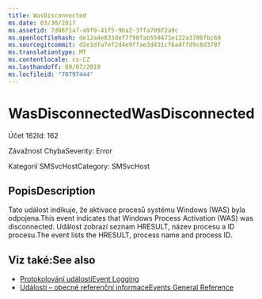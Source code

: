 ```yaml
---
title: WasDisconnected
ms.date: 03/30/2017
ms.assetid: 7d86f1a7-a9f9-41f5-9ba2-3ffa70972a9c
ms.openlocfilehash: de12a4e833def7f98fab559473e122a3700fbc60
ms.sourcegitcommit: d2e1dfa7ef2d4e9ffae3d431cf6a4ffd9c8d378f
ms.translationtype: MT
ms.contentlocale: cs-CZ
ms.lasthandoff: 09/07/2019
ms.locfileid: "70797444"
---
```

# <a name="wasdisconnected"></a><span data-ttu-id="e3796-102">WasDisconnected</span><span class="sxs-lookup"><span data-stu-id="e3796-102">WasDisconnected</span></span>
<span data-ttu-id="e3796-103">Účet 162</span><span class="sxs-lookup"><span data-stu-id="e3796-103">Id: 162</span></span>  
  
 <span data-ttu-id="e3796-104">Závažnost Chyba</span><span class="sxs-lookup"><span data-stu-id="e3796-104">Severity: Error</span></span>  
  
 <span data-ttu-id="e3796-105">Kategorií SMSvcHost</span><span class="sxs-lookup"><span data-stu-id="e3796-105">Category: SMSvcHost</span></span>  
  
## <a name="description"></a><span data-ttu-id="e3796-106">Popis</span><span class="sxs-lookup"><span data-stu-id="e3796-106">Description</span></span>  
 <span data-ttu-id="e3796-107">Tato událost indikuje, že aktivace procesů systému Windows (WAS) byla odpojena.</span><span class="sxs-lookup"><span data-stu-id="e3796-107">This event indicates that Windows Process Activation (WAS) was disconnected.</span></span> <span data-ttu-id="e3796-108">Událost zobrazí seznam HRESULT, název procesu a ID procesu.</span><span class="sxs-lookup"><span data-stu-id="e3796-108">The event lists the HRESULT, process name and process ID.</span></span>  
  
## <a name="see-also"></a><span data-ttu-id="e3796-109">Viz také:</span><span class="sxs-lookup"><span data-stu-id="e3796-109">See also</span></span>

- [<span data-ttu-id="e3796-110">Protokolování událostí</span><span class="sxs-lookup"><span data-stu-id="e3796-110">Event Logging</span></span>](index.md)
- [<span data-ttu-id="e3796-111">Události – obecné referenční informace</span><span class="sxs-lookup"><span data-stu-id="e3796-111">Events General Reference</span></span>](events-general-reference.md)
